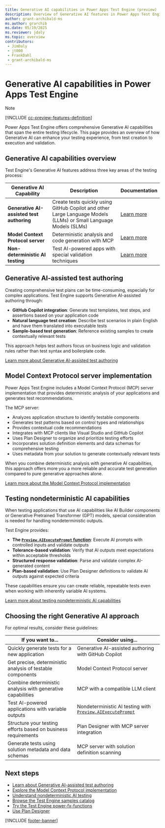 ```yaml
---
title: Generative AI capabilities in Power Apps Test Engine (preview)
description: Overview of Generative AI features in Power Apps Test Engine, including authoring assistance, Model Context Protocol, and nondeterministic AI testing
author: grant-archibald-ms
ms.author: grarchib
ms.date: 05/19/2025
ms.reviewer: jdaly
ms.topic: overview
contributors:
 - JimDaly
 - jt000
 - FrankDahl
 - grant-archibald-ms
---
```


# Generative AI capabilities in Power Apps Test Engine

> [!NOTE]
> [!INCLUDE [cc-preview-features-definition](../includes/cc-preview-features-definition.md)]

Power Apps Test Engine offers comprehensive Generative AI capabilities that span the entire testing lifecycle. This page provides an overview of how Generative AI can enhance your testing experience, from test creation to execution and validation.

## Generative AI capabilities overview

Test Engine's Generative AI features address three key areas of the testing process:

| Generative AI Capability | Description | Documentation |
|---------------|-------------|--------------|
| **Generative AI-assisted test authoring** | Create tests quickly using GitHub Copilot and other Large Language Models (LLMs) or Small Language Models (SLMs) | [Learn more](ai-authoring.md) |
| **Model Context Protocol server** | Deterministic analysis and code generation with MCP | [Learn more](ai-mcp.md) |
| **Non-deterministic AI testing** | Test AI-powered apps with special validation techniques | [Learn more](ai-evaluation.md) |

## Generative AI-assisted test authoring

Creating comprehensive test plans can be time-consuming, especially for complex applications. Test Engine supports Generative AI-assisted authoring through:

- **GitHub Copilot integration**: Generate test templates, test steps, and assertions based on your application code
- **Natural language test creation**: Describe test scenarios in plain English and have them translated into executable tests
- **Sample-based test generation**: Reference existing samples to create contextually relevant tests

This approach helps test authors focus on business logic and validation rules rather than test syntax and boilerplate code.

[Learn more about Generative AI-assisted test authoring](ai-authoring.md)

## Model Context Protocol server implementation

Power Apps Test Engine includes a Model Context Protocol (MCP) server implementation that provides deterministic analysis of your applications and generates test recommendations.

The MCP server:
- Analyzes application structure to identify testable components
- Generates test patterns based on control types and relationships
- Provides contextual code recommendations 
- Integrates with MCP clients like Visual Studio and GitHub Copilot
- Uses Plan Designer to organize and prioritize testing efforts
- Incorporates solution definition elements and data schemas for comprehensive testing
- Uses metadata from your solution to generate contextually relevant tests

When you combine deterministic analysis with generative AI capabilities, this approach offers more you a more reliable and accurate test generation compared to pure generative approaches alone.

[Learn more about the Model Context Protocol implementation](https://aka.ms/TestEngineMCP)

## Testing nondeterministic AI capabilities 

When testing applications that use AI capabilities like AI Builder components or Generative Pretrained Transformer (GPT) models, special consideration is needed for handling nondeterministic outputs.

Test Engine provides:

- **The [`Preview.AIExecutePrompt` function](powerfx-functions.md)**: Execute AI prompts with controlled inputs and validate outputs
- **Tolerance-based validation**: Verify that AI outputs meet expectations within acceptable thresholds
- **Structured response validation**: Parse and validate complex AI-generated content
- **Plan-based validation**: Use Plan Designer definitions to validate AI outputs against expected criteria

These capabilities ensure you can create reliable, repeatable tests even when working with inherently variable AI systems.

[Learn more about testing nondeterministic AI capabilities](ai-evaluation.md)

## Choosing the right Generative AI approach

For optimal results, consider these guidelines:

| If you want to... | Consider using... |
|-------------------|-------------------|
| Quickly generate tests for a new application | Generative AI-assisted authoring with GitHub Copilot |
| Get precise, deterministic analysis of testable components | Model Context Protocol server |
| Combine deterministic analysis with generative capabilities | MCP with a compatible LLM client |
| Test AI-powered applications with variable outputs | Nondeterministic AI testing with [`Preview.AIExecutePrompt`](powerfx-functions.md) |
| Structure your testing efforts based on business requirements | Plan Designer with MCP server integration |
| Generate tests using solution metadata and data schemas | MCP server with solution definition scanning |

## Next steps

- [Learn about Generative AI-assisted test authoring](ai-authoring.md)
- [Explore the Model Context Protocol implementation](ai-mcp.md)
- [Understand nondeterministic AI testing](ai-evaluation.md)
- [Browse the Test Engine samples catalog](samples.md)
- [Try the Test Engine power-fx-functions](powerfx-functions.md)
- [Use Plan Designer](/power-apps/maker/plan-designer/plan-designer)

[!INCLUDE [footer-banner](../includes/footer-banner.md)]
